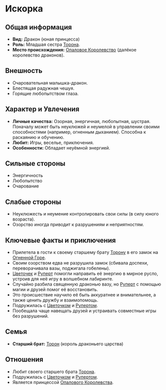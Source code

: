 # Искорка

## Общая информация
- **Вид:** Дракон (юная принцесса)
- **Роль:** Младшая сестра [Торона](characters/main_heroes/toron.md).
- **Место происхождения:** [Опаловое Королевство](places/opolovoe_korolevstvo.md) (далёкое королевство драконов).

## Внешность
- Очаровательная малышка-дракон.
- Блестящая радужная чешуя.
- Горящие любопытством глаза.

## Характер и Увлечения
- **Личные качества:** Озорная, энергичная, любопытная, шустрая. Поначалу может быть неуклюжей и неумелой в управлении своими способностями (например, огненным дыханием). Способна к раскаянию и обучению.
- **Любит:** Игры, веселье, приключения.
- **Особенности:** Обладает неуёмной энергией.

## Сильные стороны
- Энергичность
- Любопытство
- Очарование

## Слабые стороны
- Неуклюжесть и неумение контролировать свои силы (в силу юного возраста).
- Озорство иногда приводит к разрушениям и неприятностям.

## Ключевые факты и приключения
- Прилетела в гости к своему старшему брату [Торону](characters/main_heroes/toron.md) в его замок на [Огненной Горе](places/ognennaya_gora_zamok_torona.md).
- Своим озорством едва не разрушила замок (сбивала доспехи, переворачивала вазы, поджигала гобелены).
- [Цветочек](characters/main_heroes/cvetochek.md) и [Руперт](characters/main_heroes/rupert.md) помогли направить её энергию в мирное русло, устроив для неё игру в волшебном лабиринте.
- Случайно разбила священную драконью вазу, но [Руперт](characters/main_heroes/rupert.md) с помощью магии и друзей помог её восстановить.
- Это происшествие научило её быть аккуратнее и внимательнее, а также ценить дружбу и взаимопомощь.
- Подружилась с [Цветочком](characters/main_heroes/cvetochek.md) и [Рупертом](characters/main_heroes/rupert.md).
- Пообещала чаще навещать друзей и устраивать совместные игры без разрушений.

## Семья
- **Старший брат:** [Торон](characters/main_heroes/toron.md) (король драконьего царства)

## Отношения
- Любит своего старшего брата [Торона](characters/main_heroes/toron.md).
- Подружилась с [Цветочком](characters/main_heroes/cvetochek.md) и [Рупертом](characters/main_heroes/rupert.md).
- Является принцессой [Опалового Королевства](places/opolovoe_korolevstvo.md).